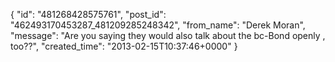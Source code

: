  {
   "id": "481268428575761",
   "post_id": "462493170453287_481209285248342",
   "from_name": "Derek Moran",
   "message": "Are you saying they would also talk about the bc-Bond openly , too??",
   "created_time": "2013-02-15T10:37:46+0000"
 }
